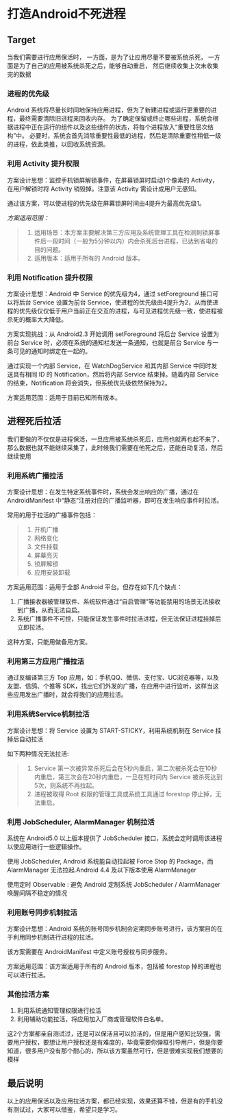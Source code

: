 # 打造Android不死进程


## Target

当我们需要进行应用保活时，
一方面，是为了让应用尽量不要被系统杀死，
一方面是为了自己的应用被系统杀死之后，能够自动重启，
然后继续收集上次未收集完的数据

### 进程的优先级

Android 系统将尽量长时间地保持应用进程，但为了新建进程或运行更重要的进程，最终需要清除旧进程来回收内存。
为了确定保留或终止哪些进程，系统会根据进程中正在运行的组件以及这些组件的状态，将每个进程放入“重要性层次结构”中。
必要时，系统会首先消除重要性最低的进程，然后是清除重要性稍低一级的进程，依此类推，以回收系统资源。

### 利用 Activity 提升权限

方案设计思想：监控手机锁屏解锁事件，在屏幕锁屏时启动1个像素的 Activity，在用户解锁时将 Activity 销毁掉。注意该 Activity 需设计成用户无感知。

通过该方案，可以使进程的优先级在屏幕锁屏时间由4提升为最高优先级1。

*方案适用范围：*

> 1. 适用场景：本方案主要解决第三方应用及系统管理工具在检测到锁屏事件后一段时间（一般为5分钟以内）内会杀死后台进程，已达到省电的目的问题。
> 2. 适用版本：适用于所有的 Android 版本。

### 利用 Notification 提升权限

方案设计思想：Android 中 Service 的优先级为4，通过 setForeground 接口可以将后台 Service 设置为前台 Service，使进程的优先级由4提升为2，从而使进程的优先级仅仅低于用户当前正在交互的进程，与可见进程优先级一致，使进程被杀死的概率大大降低。

方案实现挑战：从 Android2.3 开始调用 setForeground 将后台 Service 设置为前台 Service 时，必须在系统的通知栏发送一条通知，也就是前台 Service 与一条可见的通知时绑定在一起的。

通过实现一个内部 Service，在 WatchDogService 和其内部 Service 中同时发送具有相同 ID 的 Notification，然后将内部 Service 结束掉。随着内部 Service 的结束，Notification 将会消失，但系统优先级依然保持为2。

方案适用范围：适用于目前已知所有版本。

## 进程死后拉活

我们要做的不仅仅是进程保活，一旦应用被系统杀死后，应用也就再也起不来了，那么数据也就不能继续采集了，此时候我们需要在他死之后，还能自动复活，然后继续使用

### 利用系统广播拉活

方案设计思想：在发生特定系统事件时，系统会发出响应的广播，通过在 AndroidManifest 中“静态”注册对应的广播监听器，即可在发生响应事件时拉活。

常用的用于拉活的广播事件包括：

> 1. 开机广播
> 2. 网络变化
> 3. 文件挂载
> 4. 屏幕亮灭
> 5. 锁屏解锁
> 6. 应用安装卸载

方案适用范围：适用于全部 Android 平台。但存在如下几个缺点：

1. 广播接收器被管理软件、系统软件通过“自启管理”等功能禁用的场景无法接收到广播，从而无法自启。
2. 系统广播事件不可控，只能保证发生事件时拉活进程，但无法保证进程挂掉后立即拉活。

这种方案，只能用做备用方案。

### 利用第三方应用广播拉活

通过反编译第三方 Top 应用，如：手机QQ、微信、支付宝、UC浏览器等，以及友盟、信鸽、个推等 SDK，找出它们外发的广播，在应用中进行监听，这样当这些应用发出广播时，就会将我们的应用拉活。

### 利用系统Service机制拉活

方案设计思想：将 Service 设置为 START-STICKY，利用系统机制在 Service 挂掉后自动拉活

如下两种情况无法拉活:

> 1. Service 第一次被异常杀死后会在5秒内重启，第二次被杀死会在10秒内重启，第三次会在20秒内重启，一旦在短时间内 Service 被杀死达到5次，则系统不再拉起。
> 2. 进程被取得 Root 权限的管理工具或系统工具通过 forestop 停止掉，无法重启。

### 利用 JobScheduler, AlarmManager 机制拉活

系统在 Android5.0 以上版本提供了 JobScheduler 接口，系统会定时调用该进程以使应用进行一些逻辑操作。

使用 JobScheduler, Android 系统能自动拉起被 Force Stop 的 Package，而 AlarmManager 无法拉起.Android 4.4 及以下版本使用 AlarmManager

使用定时 Observable : 避免 Android 定制系统 JobScheduler / AlarmManager 唤醒间隔不稳定的情况

### 利用账号同步机制拉活

方案设计思想：Android 系统的账号同步机制会定期同步账号进行，该方案目的在于利用同步机制进行进程的拉活。

该方案需要在 AndroidManifest 中定义账号授权与同步服务。

方案适用范围：该方案适用于所有的 Android 版本，包括被 forestop 掉的进程也可以进行拉活。

### 其他拉活方案

1. 利用系统通知管理权限进行拉活
2. 利用辅助功能拉活，将应用加入厂商或管理软件白名单。

这2个方案都亲自测试过，还是可以保活且可以拉活的，但是用户感知比较强，需要用户授权，要想让用户授权还是有难度的，毕竟需要你弹框引导用户，但是你要知道，很多用户没有那个耐心的，所以该方案虽然可行，但是很难实现我们想要的模样

## 最后说明

以上的应用保活以及应用拉活方案，都已经实现，效果还算不错，但是有的手机没有测试过，大家可以借鉴，希望只是学习。














